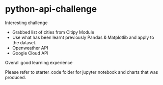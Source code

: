 # python-api-challenge

Interesting challenge
- Grabbed list of cities from Citipy Module
- Use what has been learnt previously Pandas & Matplotlib and apply to the dataset. 
- Openweather API 
- Google Cloud API 

Overall good learning experience

Please refer to starter_code folder for jupyter notebook and charts that was produced. 
